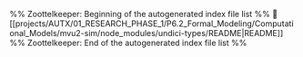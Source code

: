 %% Zoottelkeeper: Beginning of the autogenerated index file list  %%
📄 [[projects/AUTX/01_RESEARCH_PHASE_1/P6.2_Formal_Modeling/Computational_Models/mvu2-sim/node_modules/undici-types/README|README]]
%% Zoottelkeeper: End of the autogenerated index file list  %%
